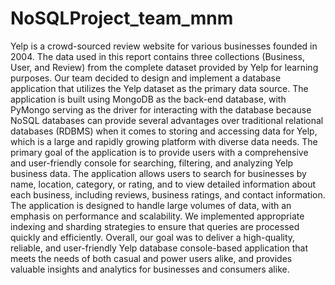 # NoSQLProject_team_mnm
Yelp is a crowd-sourced review website for various businesses founded in 2004. The data used in this report contains three collections (Business, User, and Review) from the complete dataset provided by Yelp for learning purposes. Our team decided to design and implement a database application that utilizes the Yelp dataset as the primary data source. The application is built using MongoDB as the back-end database, with PyMongo serving as the driver for interacting with the database because NoSQL databases can provide several advantages over traditional relational databases (RDBMS) when it comes to storing and accessing data for Yelp, which is a large and rapidly growing platform with diverse data needs.
The primary goal of the application is to provide users with a comprehensive and user-friendly console for searching, filtering, and analyzing Yelp business data. The application allows users to search for businesses by name, location, category, or rating, and to view detailed information about each business, including reviews, business ratings, and contact information. The application is designed to handle large volumes of data, with an emphasis on performance and scalability. We implemented appropriate indexing and sharding strategies to ensure that queries are processed quickly and efficiently.
Overall, our goal was to deliver a high-quality, reliable, and user-friendly Yelp database console-based application that meets the needs of both casual and power users alike, and provides valuable insights and analytics for businesses and consumers alike.


